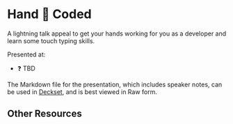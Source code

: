 # Hand :raised_hands: Coded

A lightning talk appeal to get your hands working for you as a developer and
learn some touch typing skills.

Presented at:

- :question: TBD

The Markdown file for the presentation, which includes speaker notes, can
be used in [Deckset][deckset], and is best viewed in Raw form.

## Other Resources

[deckset]: https://www.decksetapp.com/
